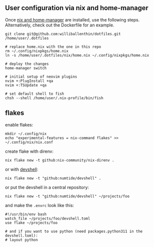## User configuration via nix and home-manager


Once [nix and home-manager](http://ghedam.at/24353/tutorial-getting-started-with-home-manager-for-nix)
are installed, use the following steps.
Alternatively, check out the Dockerfile for an example.

```
git clone git@github.com:williballenthin/dotfiles.git /home/user/.dotfiles

# replace home.nix with the one in this repo
rm ~/.config/nixpkgs/home.nix
ln -s /home/user/.dotfiles/nix/home.nix ~/.config/nixpkgs/home.nix

# deploy the changes
home-manager switch

# initial setup of neovim plugins
nvim +:PlugInstall +qa
nvim +:TSUpdate +qa

# set default shell to fish
chsh --shell /home/user/.nix-profile/bin/fish
```


## flakes

enable flakes:

```
mkdir ~/.config/nix
echo "experimental-features = nix-command flakes" >> ~/.config/nix/nix.conf
```

create flake with direnv:

```
nix flake new -t github:nix-community/nix-direnv .
```

or with [devshell](https://github.com/numtide/devshell/blob/master/docs/getting_started.md):

```
nix flake new -t "github:numtide/devshell" .
```

or put the devshell in a central repository:

```
nix flake new -t "github:numtide/devshell" ~/projects/foo
```

and make the `.envrc` look like this:

```
#!/usr/bin/env bash
watch_file ~/projects/foo/devshell.toml
use flake ~/projects/foo

# and if you want to use python (need packages.python311 in the devshell.toml):
# layout python
```
